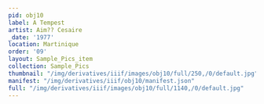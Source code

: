 ```yaml
---
pid: obj10
label: A Tempest
artist: Aim?? Cesaire
_date: '1977'
location: Martinique
order: '09'
layout: Sample_Pics_item
collection: Sample_Pics
thumbnail: "/img/derivatives/iiif/images/obj10/full/250,/0/default.jpg"
manifest: "/img/derivatives/iiif/obj10/manifest.json"
full: "/img/derivatives/iiif/images/obj10/full/1140,/0/default.jpg"
---
```

